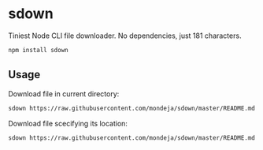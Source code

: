 # sdown

Tiniest Node CLI file downloader. No dependencies, just 181 characters.

```bash
npm install sdown
```

## Usage

Download file in current directory:

```bash
sdown https://raw.githubusercontent.com/mondeja/sdown/master/README.md
```

Download file scecifying its location:

```bash
sdown https://raw.githubusercontent.com/mondeja/sdown/master/README.md my/own/path/readme.md
```

